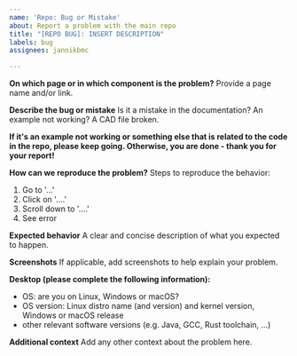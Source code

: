 ```yaml
---
name: 'Repo: Bug or Mistake'
about: Report a problem with the main repo
title: "[REPO BUG]: INSERT DESCRIPTION"
labels: bug
assignees: jannikbmc

---
```


**On which page or in which component is the problem?**
Provide a page name and/or link.

**Describe the bug or mistake**
Is it a mistake in the documentation? An example not working? A CAD file broken.

**If it's an example not working or something else that is related to the code in the repo, please keep going. Otherwise, you are done - thank you for your report!**

**How can we reproduce the problem?**
Steps to reproduce the behavior:
1. Go to '...'
2. Click on '....'
3. Scroll down to '....'
4. See error

**Expected behavior**
A clear and concise description of what you expected to happen.

**Screenshots**
If applicable, add screenshots to help explain your problem.

**Desktop (please complete the following information):**
 - OS: are you on Linux, Windows or macOS?
 - OS version: Linux distro name (and version) and kernel version, Windows or macOS release
 - other relevant software versions (e.g. Java, GCC, Rust toolchain, ...)

**Additional context**
Add any other context about the problem here.
